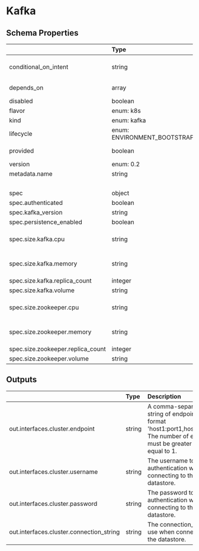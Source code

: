 # Kafka

## Schema Properties

|                                   | Type                        | Description                                                                                                                                                                    | Required   |
|:----------------------------------|:----------------------------|:-------------------------------------------------------------------------------------------------------------------------------------------------------------------------------|:-----------|
| conditional_on_intent             | string                      | Flag to enable the resource based on intent availability. eg mysql if mysql dashboard is required to be deployed. Note: Need to have the instance running beforehand to avail. | No         |
| depends_on                        | array                       | Dependencies on other resources. e.g. application x may depend on mysql                                                                                                        | No         |
| disabled                          | boolean                     | Flag to disable the resource                                                                                                                                                   | No         |
| flavor                            | enum: k8s                   |                                                                                                                                                                                | Yes        |
| kind                              | enum: kafka                 |                                                                                                                                                                                | Yes        |
| lifecycle                         | enum: ENVIRONMENT_BOOTSTRAP | This field describes the phase in which the resource has to be invoked (`ENVIRONMENT_BOOTSTRAP`)                                                                               | No         |
| provided                          | boolean                     | Flag to tell if the resource should not be provisioned by facets                                                                                                               | No         |
| version                           | enum: 0.2                   |                                                                                                                                                                                | Yes        |
| metadata.name                     | string                      | Name of the resource                                                                                                                                                           | No         |
|                                   |                             |     - if not specified, fallback is the `filename`                                                                                                                             |            |
| spec                              | object                      | Specification as per resource types schema                                                                                                                                     | Yes        |
| spec.authenticated                | boolean                     | Make this kafka is Password protected                                                                                                                                          | Yes        |
| spec.kafka_version                | string                      | Version of kafka e.g. 3.2.3                                                                                                                                                    | Yes        |
| spec.persistence_enabled          | boolean                     | Enable Persistence for this redis                                                                                                                                              | Yes        |
| spec.size.kafka.cpu               | string                      | CPU request in format mentioned @ https://kubernetes.io/docs/concepts/configuration/manage-resources-containers/#meaning-of-cpu                                                | No         |
| spec.size.kafka.memory            | string                      | Memory request in format mentioned @ https://kubernetes.io/docs/concepts/configuration/manage-resources-containers/#meaning-of-memory                                          | No         |
| spec.size.kafka.replica_count     | integer                     | Number of kafka instances needs to be deployed                                                                                                                                 | Yes        |
| spec.size.kafka.volume            | string                      | Volume request in kubernetes persistent volumes                                                                                                                                | No         |
| spec.size.zookeeper.cpu           | string                      | CPU request in format mentioned @ https://kubernetes.io/docs/concepts/configuration/manage-resources-containers/#meaning-of-cpu                                                | No         |
| spec.size.zookeeper.memory        | string                      | Memory request in format mentioned @ https://kubernetes.io/docs/concepts/configuration/manage-resources-containers/#meaning-of-memory                                          | No         |
| spec.size.zookeeper.replica_count | integer                     | Number of zookeeper instances needs to be deployed                                                                                                                             | Yes        |
| spec.size.zookeeper.volume        | string                      | Volume request in kubernetes persistent volumes                                                                                                                                | No         |

## Outputs

|                                          | Type   | Description                                                                                                                                | Required   | Referencing                                                     |
|:-----------------------------------------|:-------|:-------------------------------------------------------------------------------------------------------------------------------------------|:-----------|:----------------------------------------------------------------|
| out.interfaces.cluster.endpoint          | string | A comma-separated string of endpoints in the format 'host1:port1,host2:port2'. The number of endpoints must be greater than or equal to 1. | Yes        | ${kafka.RESOURCE_NAME.out.interfaces.cluster.endpoint}          |
| out.interfaces.cluster.username          | string | The username to use for authentication when connecting to the datastore.                                                                   | No         | ${kafka.RESOURCE_NAME.out.interfaces.cluster.username}          |
| out.interfaces.cluster.password          | string | The password to use for authentication when connecting to the datastore.                                                                   | No         | ${kafka.RESOURCE_NAME.out.interfaces.cluster.password}          |
| out.interfaces.cluster.connection_string | string | The connection_string to use when connecting to the datastore.                                                                             | Yes        | ${kafka.RESOURCE_NAME.out.interfaces.cluster.connection_string} |

